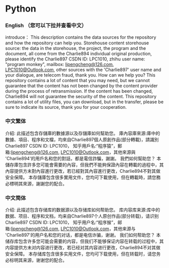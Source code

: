 # Python
### English （您可以下拉并查看中文）
introduce：
This description contains the data sources for the repository and how the repository can help you.
Storehouse content storehouse source: the data in the storehouse, the project, the program and the document, 
all come from the Charlie894 individual original production, please identify the Charlie897 CSDN ID: LPC1010, 
zhihu user name: "program monkey", mailbox: lipengcheng@126.com, LPC1010@Outlook.com, other sources with the
'Charlie897' user name and your dialogue, are telecom fraud, thank you.
How can we help you?
This repository contains a lot of content that you may need, but we cannot guarantee that the content 
has not been changed by the content provider during the process of retransmission. If the content has been changed, 
Charlie894 will not guarantee the security of the content.
This repository contains a lot of utility files, you can download, but in the transfer, 
please be sure to indicate its source, thank you for your cooperation.
### 中文繁体
介紹:
此描述包含存儲庫的數據源以及存儲庫如何幫助您。
庫內容庫來源:庫中的數據、項目、程序和文檔，均來自Charlie897個人原創作品(部分轉載)，請識別Charlie897 CSDN ID: LPC1010，
知乎用戶名:“程序猿”，郵箱:lipengcheng@126.com, LPC1010@Outlook.com，其他來源與
'Charlie894'的用戶名和您的對話，都是電信詐騙，謝謝。
我們如何幫助您？
本儲存庫包含許多您可能會需要的內容，但我們不能夠保證內容在轉載的過程中，其內容提供方未對內容進行更改，若已經對其內容進行更改，Charlie894不對其做安全保障。
本存儲庫包含很多實用文件，您均可下載使用，但在轉載時，請您務必標明其來源，謝謝您的配合。
### 中文简体
介绍:
此描述包含存储库的数据源以及存储库如何帮助您。
库内容库来源:库中的数据、项目、程序和文档，均来自Charlie897个人原创作品(部分转载)，请识别Charlie897 CSDN ID: LPC1010，
知乎用户名:“程序猴”，邮箱:lipengcheng@126.com, LPC1010@Outlook.com，其他来源与
'Charlie897'的用户名和您的对话，都是电信诈骗，谢谢。
我们如何帮助您？
本储存库包含许多您可能会需要的内容，但我们不能够保证内容在转载的过程中，其内容提供方未对内容进行更改，若已经对其内容进行更改，Charlie894不对其做安全保障。
本存储库包含很多实用文件，您均可下载使用，但在转载时，请您务必标明其来源，谢谢您的配合。
